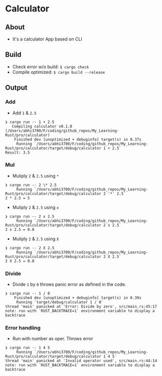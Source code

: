 # Calculator

## About
* It's a calculator App based on CLI

## Build
* Check error w/o build: `$ cargo check`
* Compile optimized: `$ cargo build --release`

## Output
### Add
* Add `1` & `2.5`
```console
❯ cargo run -- 1 + 2.5
   Compiling calculator v0.1.0 (/Users/abhi3700/F/coding/github_repos/My_Learning-Rust/pro/calculator)
    Finished dev [unoptimized + debuginfo] target(s) in 0.37s
     Running `/Users/abhi3700/F/coding/github_repos/My_Learning-Rust/pro/calculator/target/debug/calculator 1 + 2.5`
Result: 3.5
```

### Mul
* Muliply `2` & `2.5` using `*`
```console
❯ cargo run -- 2 \* 2.5
     Running `/Users/abhi3700/F/coding/github_repos/My_Learning-Rust/pro/calculator/target/debug/calculator 2 '*' 2.5`
2 * 2.5 = 5
```
* Muliply `2` & `2.5` using `x`
```console
❯ cargo run -- 2 x 2.5
     Running `/Users/abhi3700/F/coding/github_repos/My_Learning-Rust/pro/calculator/target/debug/calculator 2 x 2.5`
2 x 2.5 = 0.8
```
* Muliply `2` & `2.5` using `X`
```console
❯ cargo run -- 2 X 2.5
     Running `/Users/abhi3700/F/coding/github_repos/My_Learning-Rust/pro/calculator/target/debug/calculator 2 X 2.5`
2 X 2.5 = 0.8
```

### Divide
* Divide `1` by `0` throws panic error as defined in the code.
```console
❯ cargo run -- 1 / 0  
    Finished dev [unoptimized + debuginfo] target(s) in 0.39s
     Running `target/debug/calculator 1 / 0`
thread 'main' panicked at 'Error: Divide by zero', src/main.rs:45:17
note: run with `RUST_BACKTRACE=1` environment variable to display a backtrace
```

### Error handling
* Run with number as oper. Throws error
```console
❯ cargo run -- 1 4 5
     Running `/Users/abhi3700/F/coding/github_repos/My_Learning-Rust/pro/calculator/target/debug/calculator 1 4 5`
thread 'main' panicked at 'Invalid operator used', src/main.rs:44:14
note: run with `RUST_BACKTRACE=1` environment variable to display a backtrace
```

